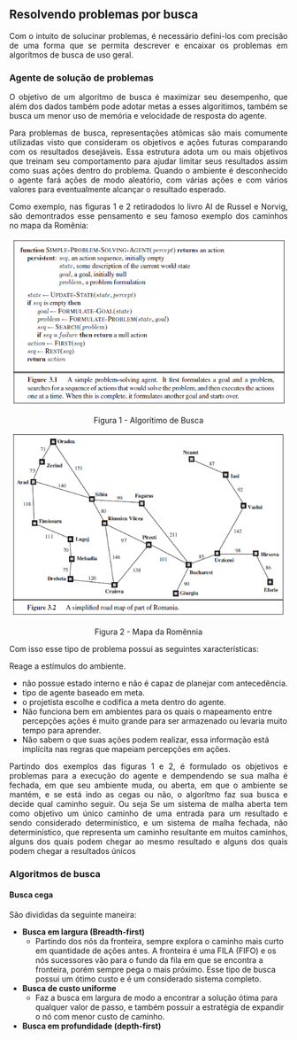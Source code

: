 ## Resolvendo problemas por busca

  <p align="justify">Com o intuito de solucinar problemas, é necessário defini-los com precisão de uma forma que se permita descrever e encaixar os problemas em algorítmos de busca de uso geral.</p>

### Agente de solução de problemas

  <p align="justify">O objetivo de um algorítmo de busca é maximizar seu desempenho, que além dos dados também pode adotar metas a esses algoritimos, também se busca um menor uso de memória e velocidade de resposta do agente.</p>
  <p align="justify">Para problemas de busca, representações atômicas são mais comumente utilizadas visto que consideram os objetivos e ações futuras comparando com os resultados desejáveis. Essa estrutura adota um ou mais objetivos que treinam seu comportamento para ajudar limitar seus resultados assim como suas ações dentro do problema. Quando o ambiente é desconhecido o agente fará ações de modo aleatório, com várias ações e com vários valores para eventualmente alcançar o resultado esperado.</p>
  <p align="justify">Como exemplo, nas figuras 1 e 2 retiradodos lo livro AI de Russel e Norvig, são demontrados esse pensamento e seu famoso exemplo dos caminhos no mapa da Romênia:</p>

<div align="center">
<img src="Imagens/p2_f1.PNG" width="500px" alt="Imagem Criada pela inteligência artificial do bing" /> 
<figcaption> </figcaption>
</div>
<p align="center">Figura 1 - Algorítimo de Busca</p>

<div align="center">
<img src="Imagens/p2_f2.PNG" width="500px" alt="Imagem Criada pela inteligência artificial do bing" /> 
<figcaption> </figcaption>
</div>
<p align="center">Figura 2 - Mapa da Romênnia</p>

Com isso esse tipo de problema possui as seguintes xaracterísticas:

Reage a estímulos do ambiente.
* não possue estado interno e não é capaz de planejar com antecedência.
* tipo de agente baseado em meta.
* o projetista escolhe e codifica a meta dentro do agente.
* Não funciona bem em ambientes para os quais o mapeamento entre percepções ações é muito grande para ser armazenado ou levaria muito tempo para aprender.
* Não sabem o que suas ações podem realizar, essa informação está implícita nas
regras que mapeiam percepções em ações.

<p align="justify">Partindo dos exemplos das figuras 1 e 2, é formulado os objetivos e problemas para a execução do agente e dempendendo se sua malha é fechada, em que seu ambiente muda, ou aberta, em que o ambiente se mantém, e se está indo as cegas ou não, o algorítmo faz sua busca e decide qual caminho seguir. Ou seja  Se um sistema de malha aberta tem como objetivo um único caminho de uma entrada para um resultado e sendo considerado determinístico, e um sistema de malha fechada, não determinístico, que representa um caminho resultante em muitos caminhos, alguns dos quais podem chegar ao mesmo resultado e alguns dos quais podem chegar a resultados únicos </p>

### Algoritmos de busca

#### Busca cega

São divididas da seguinte maneira:

* **Busca em largura (Breadth-first)** 
  - Partindo dos nós da fronteira, sempre explora o caminho mais curto em quantidade de ações antes. A fronteira é uma FILA (FIFO) e os nós sucessores vão para o fundo da fila em que se encontra a fronteira, porém sempre pega o mais próximo. Esse tipo de busca possui um ótimo custo e é um considerado sistema completo.
* **Busca de custo uniforme** 
  - Faz a busca em largura de modo a encontrar a solução ótima para qualquer valor de passo, e também possuir a estratégia de expandir o nó com menor custo de caminho.
* **Busca em profundidade (depth-first)**



